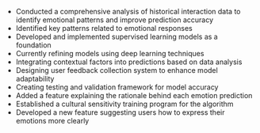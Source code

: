 - Conducted a comprehensive analysis of historical interaction data to identify emotional patterns and improve prediction accuracy
- Identified key patterns related to emotional responses
- Developed and implemented supervised learning models as a foundation
- Currently refining models using deep learning techniques
- Integrating contextual factors into predictions based on data analysis
- Designing user feedback collection system to enhance model adaptability
- Creating testing and validation framework for model accuracy
- Added a feature explaining the rationale behind each emotion prediction
- Established a cultural sensitivity training program for the algorithm
- Developed a new feature suggesting users how to express their emotions more clearly